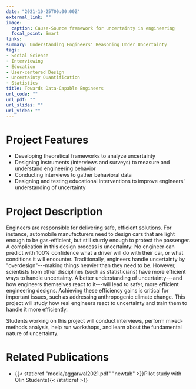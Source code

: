 ```yaml
---
date: "2021-10-25T00:00:00Z"
external_link: ""
image:
  caption: Cause-Source framework for uncertainty in engineering
  focal_point: Smart
links:
summary: Understanding Engineers' Reasoning Under Uncertainty
tags:
- Social Science
- Interviewing
- Education
- User-centered Design
- Uncertainty Quantification
- Statistics
title: Towards Data-Capable Engineers
url_code: ""
url_pdf: ""
url_slides: ""
url_video: ""
---
```


# Project Features

- Developing theoretical frameworks to analyze uncertainty
- Designing instruments (interviews and surveys) to measure and understand engineering behavior
- Conducting interviews to gather behavioral data
- Designing and testing educational interventions to improve engineers' understanding of uncertainty

# Project Description

Engineers are responsible for delivering safe, efficient solutions. For instance, automobile manufacturers need to design cars that are light enough to be gas-efficient, but still sturdy enough to protect the passenger. A complication in this design process is uncertainty: No engineer can predict with 100% confidence what a driver will do with their car, or what conditions it will encounter. Traditionally, engineers handle uncertainty by "overdesign"---making things heavier than they need to be. However, scientists from other disciplines (such as statisticians) have more efficient ways to handle uncertainty. A better understanding of uncertainty---and how engineers themselves react to it---will lead to safer, more efficient engineering designs. Achieving these efficiency gains is critical for important issues, such as addressing anthropogenic climate change. This project will study how real engineers react to uncertainty and train them to handle it more efficiently.

Students working on this project will conduct interviews, perform mixed-methods analysis, help run workshops, and learn about the fundamental nature of uncertainty.

# Related Publications

- {{< staticref "media/aggarwal2021.pdf" "newtab" >}}Pilot study with Olin Students{{< /staticref >}}
